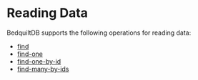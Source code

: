 # Reading Data


BedquiltDB supports the following operations for reading data:

- [find](../spec.md#find)
- [find-one](../spec.md#find-one)
- [find-one-by-id](../spec.md#find-one-by-id)
- [find-many-by-ids](../spec.md#find-many-by-ids)
